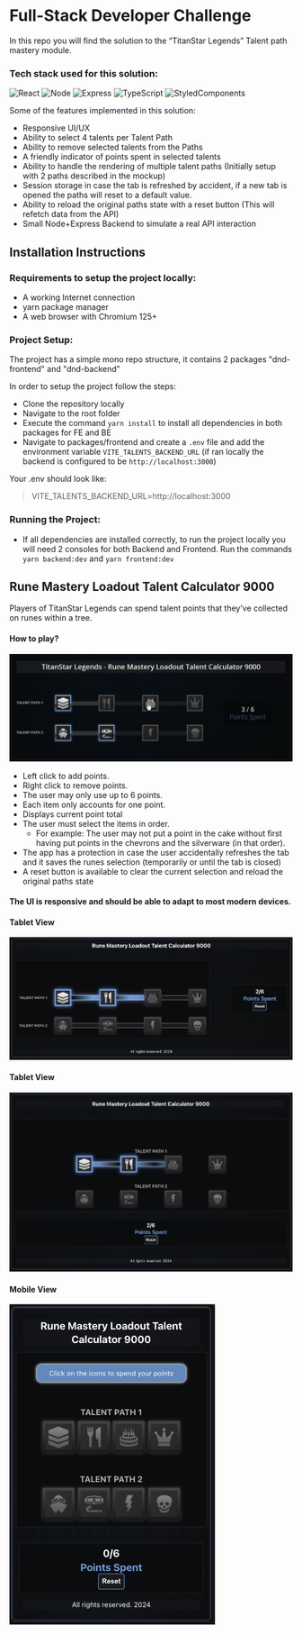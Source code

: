 # Full-Stack Developer Challenge

In this repo you will find the solution to the “TitanStar Legends” Talent path mastery module.

### Tech stack used for this solution:

![React](https://img.shields.io/badge/react-%2320232a.svg?style=for-the-badge&logo=react&logoColor=%2361DAFB)
![Node](https://img.shields.io/badge/Node.js-43853D?style=for-the-badge&logo=node.js&logoColor=white)
![Express](https://img.shields.io/badge/Express.js-404D59?style=for-the-badge)
![TypeScript](https://img.shields.io/badge/typescript-%23007ACC.svg?style=for-the-badge&logo=typescript&logoColor=white)
![StyledComponents](https://img.shields.io/badge/styled--components-DB7093?style=for-the-badge&logo=styled-components&logoColor=white)

Some of the features implemented in this solution:

- Responsive UI/UX
- Ability to select 4 talents per Talent Path
- Ability to remove selected talents from the Paths
- A friendly indicator of points spent in selected talents
- Ability to handle the rendering of multiple talent paths (Initially setup with 2 paths described in the mockup)
- Session storage in case the tab is refreshed by accident, if a new tab is opened the paths will reset to a default value.
- Ability to reload the original paths state with a reset button (This will refetch data from the API)
- Small Node+Express Backend to simulate a real API interaction

## Installation Instructions

### Requirements to setup the project locally:

- A working Internet connection
- yarn package manager
- A web browser with Chromium 125+

### Project Setup:

The project has a simple mono repo structure, it contains 2 packages "dnd-frontend" and "dnd-backend"

In order to setup the project follow the steps:

- Clone the repository locally
- Navigate to the root folder <dnd-front-end-developer-challenge>
- Execute the command `yarn install` to install all dependencies in both packages for FE and BE
- Navigate to packages/frontend and create a `.env` file and add the environment variable `VITE_TALENTS_BACKEND_URL` (if ran locally the backend is configured to be `http://localhost:3000`)

Your .env should look like:

> VITE_TALENTS_BACKEND_URL=http://localhost:3000

### Running the Project:

- If all dependencies are installed correctly, to run the project locally you will need 2 consoles for both Backend and Frontend. Run the commands `yarn backend:dev` and `yarn frontend:dev`

## Rune Mastery Loadout Talent Calculator 9000

Players of TitanStar Legends can spend talent points that they’ve collected on runes within a tree.

#### How to play?

![Example](assets/example.png)

- Left click to add points.
- Right click to remove points.
- The user may only use up to 6 points.
- Each item only accounts for one point.
- Displays current point total
- The user must select the items in order.
  - For example: The user may not put a point in the cake without first having put points in the chevrons and the silverware (in that order).
- The app has a protection in case the user accidentally refreshes the tab and it saves the runes selection (temporarily or until the tab is closed)
- A reset button is available to clear the current selection and reload the original paths state

#### The UI is responsive and should be able to adapt to most modern devices.

#### Tablet View

![Example](assets/desktop_view.png)

#### Tablet View

![Example](assets/tablet_view.png)

#### Mobile View

![Example](assets/mobile_view.png)
